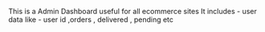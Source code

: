 This is a Admin Dashboard useful for all ecommerce sites
It includes - user data like - user id ,orders , delivered , pending etc
